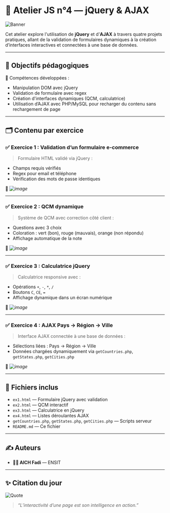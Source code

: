 
# 🚀 Atelier JS n°4 — jQuery & AJAX

![Banner](https://capsule-render.vercel.app/api?type=waving&color=0:00c6ff,100:0072ff&height=200&section=header&text=Atelier%204%20JS&fontSize=40&fontAlign=center)

Cet atelier explore l'utilisation de **jQuery** et d'**AJAX** à travers quatre projets pratiques, allant de la validation de formulaires dynamiques à la création d’interfaces interactives et connectées à une base de données.

---

## 🧠 Objectifs pédagogiques

🎯 Compétences développées :

- Manipulation DOM avec jQuery
- Validation de formulaire avec regex
- Création d'interfaces dynamiques (QCM, calculatrice)
- Utilisation d’AJAX avec PHP/MySQL pour recharger du contenu sans rechargement de page

---

## 🗂️ Contenu par exercice

### ✅ Exercice 1 : Validation d’un formulaire e-commerce

> Formulaire HTML validé via jQuery :
- Champs requis vérifiés
- Regex pour email et téléphone
- Vérification des mots de passe identiques

📸 *![image](https://github.com/user-attachments/assets/0a0a55f0-35e5-4331-8194-4c75dcd771f8)*

---

### ✅ Exercice 2 : QCM dynamique

> Système de QCM avec correction côté client :
- Questions avec 3 choix
- Coloration : vert (bon), rouge (mauvais), orange (non répondu)
- Affichage automatique de la note

📸 *![image](https://github.com/user-attachments/assets/d60bfc3c-c9ef-4d03-b6cb-9a162adf52c0)*

---

### ✅ Exercice 3 : Calculatrice jQuery

> Calculatrice responsive avec :
- Opérations `+`, `-`, `*`, `/`
- Boutons `C`, `CE`, `=`
- Affichage dynamique dans un écran numérique

📸 *![image](https://github.com/user-attachments/assets/aaeaa0d8-929d-4dfc-a980-1072254f8d45)*

---

### ✅ Exercice 4 : AJAX Pays → Région → Ville

> Interface AJAX connectée à une base de données :
- Sélections liées : Pays → Région → Ville
- Données chargées dynamiquement via `getCountries.php`, `getStates.php`, `getCities.php`

📸 *![image](https://github.com/user-attachments/assets/37077d10-a811-47b7-afd4-92f5e958f92c)*

---

## 📎 Fichiers inclus

- `ex1.html` — Formulaire jQuery avec validation
- `ex2.html` — QCM interactif
- `ex3.html` — Calculatrice en jQuery
- `ex4.html` — Listes déroulantes AJAX
- `getCountries.php`, `getStates.php`, `getCities.php` — Scripts serveur
- `README.md` — Ce fichier

---

## ✍️ Auteurs

- **👨‍💻 AICH Fadi** — ENSIT

---

## ✨ Citation du jour

![Quote](https://quotes-github-readme.vercel.app/api?type=horizontal&theme=tokyonight)

> *“L’interactivité d’une page est son intelligence en action.”*
